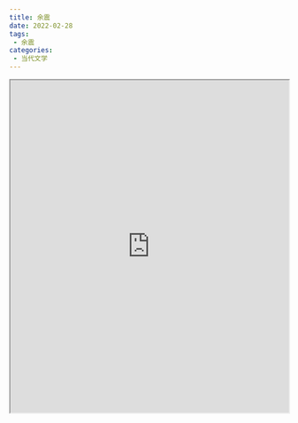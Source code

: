```yaml
---
title: 余震
date: 2022-02-28
tags:
 - 余震
categories:
 - 当代文学
---
```




<iframe src="https://study-doc.yourtools.icu/pdf/web/viewer.html?file=https://vkceyugu.cdn.bspapp.com/VKCEYUGU-e9075d72-0451-48df-afe1-d46932ae4554/1ee67b45-d816-4130-b011-6f58de1471ec.pdf" width="100%" height="600px"></iframe>
